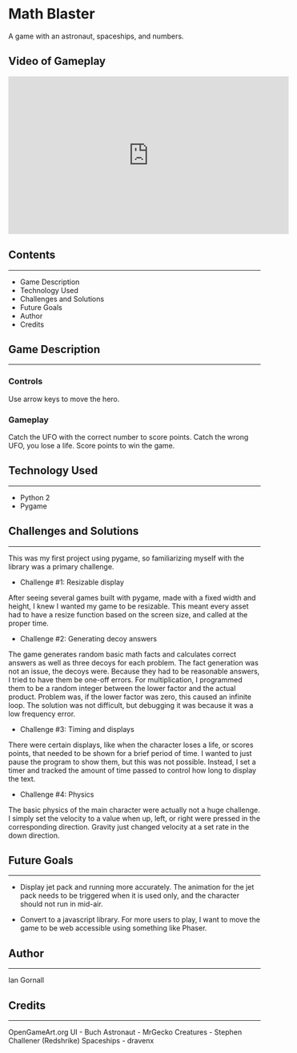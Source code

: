 # Math Blaster
A game with an astronaut, spaceships, and numbers.

## Video of Gameplay
<iframe width="560" height="315" src="https://www.youtube.com/embed/b66tvX5JW5Q" frameborder="0" allow="autoplay; encrypted-media" allowfullscreen></iframe>

## Contents
--- 
  * Game Description
  * Technology Used
  * Challenges and Solutions
  * Future Goals
  * Author
  * Credits

## Game Description
---
### Controls
Use arrow keys to move the hero.

### Gameplay
Catch the UFO with the correct number to score points.
Catch the wrong UFO, you lose a life.
Score points to win the game.

## Technology Used
---
  * Python 2
  * Pygame

## Challenges and Solutions
---
This was my first project using pygame, so familiarizing myself with the library was a primary challenge.

  * Challenge #1: Resizable display

  After seeing several games built with pygame, made with a fixed width and height, I knew I wanted my game to be resizable.  This meant every asset had to have a resize function based on the screen size, and called at the proper time.

  * Challenge #2: Generating decoy answers

  The game generates random basic math facts and calculates correct answers as well as three decoys for each problem.  The fact generation was not an issue, the decoys were.  Because they had to be reasonable answers, I tried to have them be one-off errors.  For multiplication, I programmed them to be a random integer between the lower factor and the actual product.  Problem was, if the lower factor was zero, this caused an infinite loop.  The solution was not difficult, but debugging it was because it was a low frequency error.

  * Challenge #3: Timing and displays

  There were certain displays, like when the character loses a life, or scores points, that needed to be shown for a brief period of time.  I wanted to just pause the program to show them, but this was not possible.  Instead, I set a timer and tracked the amount of time passed to control how long to display the text.

  * Challenge #4: Physics

  The basic physics of the main character were actually not a huge challenge.  I simply set the velocity to a value when up, left, or right were pressed in the corresponding direction.  Gravity just changed velocity at a set rate in the down direction.

## Future Goals
---
  * Display jet pack and running more accurately.  The animation for the jet pack needs to be triggered when it is used only, and the character should not run in mid-air.

  * Convert to a javascript library.  For more users to play, I want to move the game to be web accessible using something like Phaser.

## Author
---
  Ian Gornall

## Credits
---
OpenGameArt.org
UI - Buch
Astronaut - MrGecko
Creatures - Stephen Challener (Redshrike)
Spaceships - dravenx